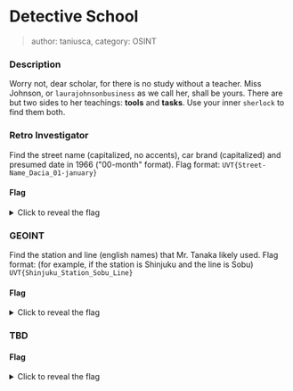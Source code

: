 # Detective School
> author: taniusca, category: OSINT

### Description
Worry not, dear scholar, for there is no study without a teacher. Miss Johnson, or `laurajohnsonbusiness` as we call her, shall be yours.
There are but two sides to her teachings: **tools** and **tasks**. Use your inner `sherlock` to find them both.

### Retro Investigator
Find the street name (capitalized, no accents), car brand (capitalized) and presumed date in 1966 ("00-month" format).
Flag format: `UVT{Street-Name_Dacia_01-january}`
#### Flag
<details>
  <summary>Click to reveal the flag</summary>
  UVT{Champs-Elysees_Renault_27-april}
</details>

### GEOINT
Find the station and line (english names) that Mr. Tanaka likely used.
Flag format: (for example, if the station is Shinjuku and the line is Sobu) `UVT{Shinjuku_Station_Sobu_Line}`
#### Flag
<details>
  <summary>Click to reveal the flag</summary>
  UVT{Shimo-takaido_Station_Keio_Line}
</details>

### TBD
#### Flag
<details>
  <summary>Click to reveal the flag</summary>
  UVT{}
</details>


